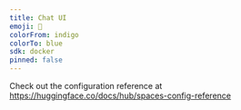 ```yaml
---
title: Chat UI
emoji: 🏢
colorFrom: indigo
colorTo: blue
sdk: docker
pinned: false
---
```


Check out the configuration reference at https://huggingface.co/docs/hub/spaces-config-reference
